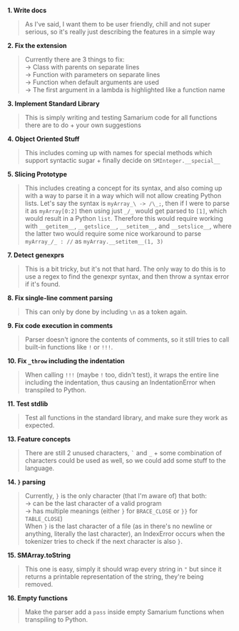**1. Write docs**
> As I've said, I want them to be user friendly, chill and not super serious, so it's really just describing the features in a simple way

**2. Fix the extension**
> Currently there are 3 things to fix: <br>→ Class with parents on separate lines <br>→ Function with parameters on separate lines <br>→ Function when default arguments are used <br>→ The first argument in a lambda is highlighted like a function name

**3. Implement Standard Library**
> This is simply writing and testing Samarium code for all functions there are to do + your own suggestions

**4. Object Oriented Stuff**
> This includes coming up with names for special methods which support syntactic sugar + finally decide on `SMInteger.__special__`

**5. Slicing Prototype**
> This includes creating a concept for its syntax, and also coming up with a way to parse it in a way which will not allow creating Python lists. Let's say the syntax is `myArray_\ -> /\_;`, then if I were to parse it as `myArray[0:2]` then using just `_/_` would get parsed to `[1]`, which would result in a Python `list`. Therefore this would require working with `__getitem__`, `__getslice__`, `__setitem__`, and `__setslice__`, where the latter two would require some nice workaround to parse `myArray_/_ : //` as `myArray.__setitem__(1, 3)`

**7. Detect genexprs**
> This is a bit tricky, but it's not that hard. The only way to do this is to use a regex to find the genexpr syntax, and then throw a syntax error if it's found.

**8. Fix single-line comment parsing**
> This can only by done by including `\n` as a token again.

**9. Fix code execution in comments**
> Parser doesn't ignore the contents of comments, so it still tries to call built-in functions like `!` or `!!!`.

**10. Fix `_throw` including the indentation**
> When calling `!!!` (maybe `!` too, didn't test), it wraps the entire line including the indentation, thus causing an IndentationError when transpiled to Python.

**11. Test stdlib**
> Test all functions in the standard library, and make sure they work as expected.

**13. Feature concepts**
> There are still 2 unused characters, `` ` `` and `_` + some combination of characters could be used as well, so we could add some stuff to the language.

**14. `}` parsing**
> Currently, `}` is the only character (that I'm aware of) that both:
> <br>→ can be the last character of a valid program
> <br>→ has multiple meanings (either `}` for `BRACE_CLOSE` or `}}` for `TABLE_CLOSE`)
> <br>When `}` is the last character of a file (as in there's no newline or anything, literally the last character), an IndexError occurs when the tokenizer tries to check if the next character is also `}`.

**15. SMArray.toString**
> This one is easy, simply it should wrap every string in `"` but since it returns a printable representation of the string, they're being removed.

**16. Empty functions**
> Make the parser add a `pass` inside empty Samarium functions when transpiling to Python.
